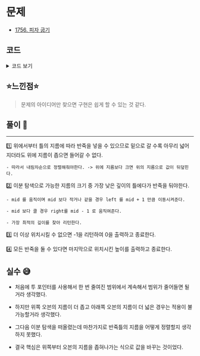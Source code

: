 # 문제
- [1756. 피자 굽기](https://www.acmicpc.net/problem/1756)

## 코드

<details><summary> 코드 보기 </summary>

``` java
import java.io.BufferedReader;
import java.io.IOException;
import java.io.InputStreamReader;
import java.util.StringTokenizer;

public class Q1756 {
    static int d, n, depth[], bread[];
    public static void main(String[] args) throws IOException {
        init();
        solution();
    }

    private static void solution() {
        int left = 1, right = d, ans = 987654321;
        for (int i = 1; i <= n; i++) {
            right = binSearch(left, right, bread[i]);
            if(right == -1) {
                System.out.println(0);
                return;
            }
            else ans = Math.min(ans, right);
            right -= 1;
        }
        System.out.println(ans);
    }

    private static int binSearch(int left, int right, int num) {
        int ret = -1;
        while(left <= right){
            int mid = (left + right)/ 2;
            if(num > depth[mid]) right = mid - 1;
            else {
                left = mid + 1;
                ret = mid;
            }
        }
        return ret;
    }

    private static void init() throws IOException {
        BufferedReader br = new BufferedReader(new InputStreamReader(System.in));
        StringTokenizer st = new StringTokenizer(br.readLine());
        d = stoi(st.nextToken());
        n = stoi(st.nextToken());
        depth = new int[d + 1];
        bread = new int[n + 1];
        st = new StringTokenizer(br.readLine());
        for (int i = 1; i <= d; i++) {
            depth[i] = stoi(st.nextToken());
            if(i != 1 && depth[i-1] < depth[i])
                depth[i] = depth[i-1];
        }
        st = new StringTokenizer(br.readLine());
        for (int i = 1; i <= n; i++) bread[i] = stoi(st.nextToken());
    }

    private static int stoi(String str) {
        return Integer.parseInt(str);
    }
}
```
</details>

## ⭐️느낀점⭐️
> 문제의 아이디어만 찾으면 구현은 쉽게 할 수 있는 것 같다.

## 풀이 📣
<hr/>

1️⃣ 위에서부터 틀의 지름에 따라 반죽을 넣을 수 있으므로 밑으로 갈 수록 아무리 넓어지더라도 위에 지름이 좁으면 들어갈 수 없다.

    - 따라서 내림차순으로 정렬해줘야한다. -> 위에 지름보다 크면 위의 지름으로 값이 뒤덮힌다.


2️⃣ 이분 탐색으로 가능한 지름의 크기 중 가장 낮은 깊이의 틀에다가 반죽을 둬야한다.

    - mid 를 움직이며 mid 보다 작거나 같을 경우 left 를 mid + 1 만큼 이동시켜준다.

    - mid 보다 클 경우 right를 mid - 1 로 움직여준다.

    - 가장 최적의 깊이를 찾아 리턴한다.


3️⃣ 더 이상 위치시킬 수 없으면 -1을 리턴하여 0을 출력하고 종료한다. 

    
4️⃣ 모든 반죽을 둘 수 있다면 마지막으로 위치시킨 높이를 출력하고 종료한다.

## 실수 😅
- 처음에 투 포인터를 사용해서 한 번 줄여진 범위에서 계속해서 범위가 줄어들면 될거라 생각했다.

- 하지만 위쪽 오븐의 지름이 더 좁고 아래쪽 오븐의 지름이 더 넓은 경우는 적용이 불가능할거라 생각했다.
  
- 그다음 이분 탐색을 떠올렸는데 마찬가지로 반죽틀의 지름을 어떻게 정렬할지 생각하지 못했다.

- 결국 핵심은 위쪽부터 오븐의 지름을 좁혀나가는 식으로 값을 바꾸는 것이었다.